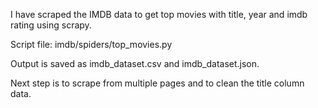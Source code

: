 I have scraped the IMDB data to get top movies with title, year and imdb rating using scrapy.

Script file: imdb/spiders/top_movies.py


Output is saved as imdb_dataset.csv and imdb_dataset.json.



Next step is to scrape from multiple pages and to clean the title column data.